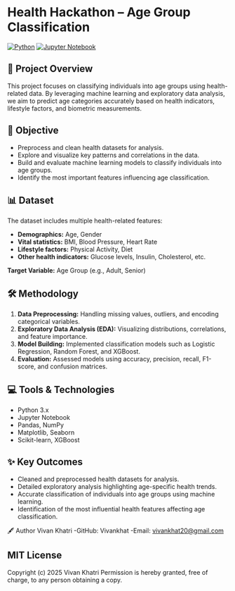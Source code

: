 # Health Hackathon – Age Group Classification

[![Python](https://img.shields.io/badge/Python-3.10-blue)](https://www.python.org/)
[![Jupyter Notebook](https://img.shields.io/badge/Notebook-Jupyter-orange)](https://jupyter.org/)

## 🏥 Project Overview
This project focuses on classifying individuals into age groups using health-related data. By leveraging machine learning and exploratory data analysis, we aim to predict age categories accurately based on health indicators, lifestyle factors, and biometric measurements.

## 🎯 Objective
- Preprocess and clean health datasets for analysis.  
- Explore and visualize key patterns and correlations in the data.  
- Build and evaluate machine learning models to classify individuals into age groups.  
- Identify the most important features influencing age classification.  

## 📊 Dataset
The dataset includes multiple health-related features:  
- **Demographics:** Age, Gender  
- **Vital statistics:** BMI, Blood Pressure, Heart Rate  
- **Lifestyle factors:** Physical Activity, Diet  
- **Other health indicators:** Glucose levels, Insulin, Cholesterol, etc.  

**Target Variable:** Age Group (e.g., Adult, Senior)

## 🛠 Methodology
1. **Data Preprocessing:** Handling missing values, outliers, and encoding categorical variables.  
2. **Exploratory Data Analysis (EDA):** Visualizing distributions, correlations, and feature importance.  
3. **Model Building:** Implemented classification models such as Logistic Regression, Random Forest, and XGBoost.  
4. **Evaluation:** Assessed models using accuracy, precision, recall, F1-score, and confusion matrices.  

## 💻 Tools & Technologies
- Python 3.x  
- Jupyter Notebook  
- Pandas, NumPy  
- Matplotlib, Seaborn  
- Scikit-learn, XGBoost  

## ✨ Key Outcomes
- Cleaned and preprocessed health datasets for analysis.  
- Detailed exploratory analysis highlighting age-specific health trends.  
- Accurate classification of individuals into age groups using machine learning.  
- Identification of the most influential health features affecting age classification.  

🖋 Author
Vivan Khatri
-GitHub: Vivankhat
-Email: vivankhat20@gmail.com
   
## MIT License
Copyright (c) 2025 Vivan Khatri
Permission is hereby granted, free of charge, to any person obtaining a copy.


